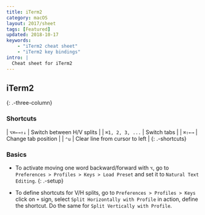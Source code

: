 ```yaml
---
title: iTerm2
category: macOS
layout: 2017/sheet
tags: [Featured]
updated: 2018-10-17
keywords:
    - "iTerm2 cheat sheet"
    - "iTerm2 key bindings"
intro: |
  Cheat sheet for iTerm2
---
```


iTerm2
---------
{: .-three-column}

### Shortcuts

| `⌥⌘←→↑↓` | Switch between H/V splits |
| `⌘1, 2, 3, ...` | Switch tabs |
| `⌘⇧←→` | Change tab position |
| `⌃u` | Clear line from cursor to left |
{: .-shortcuts}

### Basics

- To activate moving one word backward/forward with `⌥`, go to `Preferences > Profiles > Keys > Load Preset` and set it to `Natural Text Editing`.
{: .-setup}

- To define shortcuts for V/H splits, go to `Preferences > Profiles > Keys` click on `+` sign, select `Split Horizontally with Profile` in action, define the shortcut. Do the same for `Split Vertically with Profile`.

